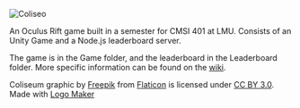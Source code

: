 ![Coliseo](https://cdn.rawgit.com/lmucs/Coliseo/aj/combat-perfection/logo.svg)

An Oculus Rift game built in a semester for CMSI 401 at LMU. Consists of an Unity Game and a Node.js leaderboard server.

The game is in the Game folder, and the leaderboard in the Leaderboard folder. More specific information can be found on the [wiki](https://github.com/lmucs/Coliseo/wiki).

Coliseum graphic by [Freepik](http://www.freepik.com/) from [Flaticon](http://www.flaticon.com) is licensed under [CC BY 3.0](http://creativecommons.org/licenses/by/3.0/ "Creative Commons BY 3.0"). Made with [Logo Maker](http://logomakr.com "Logo Maker")
